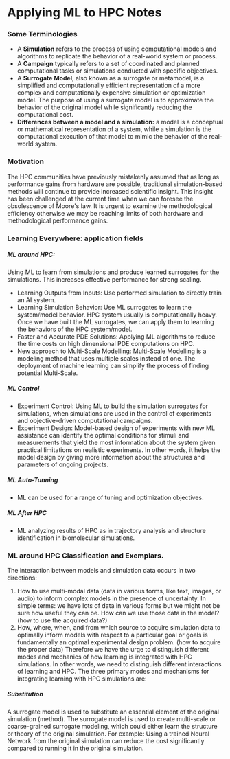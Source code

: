 # Applying ML to HPC Notes

### Some Terminologies
* A __Simulation__ refers to the process of using computational models and algorithms to replicate the behavior of a real-world system or process.
* A __Campaign__ typically refers to a set of coordinated and planned computational tasks or simulations conducted with specific objectives.
* A __Surrogate Model__, also known as a surrogate or metamodel, is a simplified and computationally efficient representation of a more complex and computationally expensive simulation or optimization model. The purpose of using a surrogate model is to approximate the behavior of the original model while significantly reducing the computational cost.
* __Differences between a model and a simulation:__ a model is a conceptual or mathematical representation of a system, while a simulation is the computational execution of that model to mimic the behavior of the real-world system.

### Motivation
The HPC communities have previously mistakenly assumed that as long as performance gains from hardware are possible, traditional simulation-based methods will continue to provide increased scientific insight. This insight has been challenged at the current time when we can foresee the obsolescence of Moore's law. It is urgent to examine the methodological efficiency otherwise we may be reaching limits of both hardware and methodological performance gains.
### Learning Everywhere: application fields

##### ML around HPC:
Using ML to learn from simulations and produce learned surrogates for the simulations. This increases effective performance for strong scaling.
* Learning Outputs from Inputs: Use performed simulation to directly train an AI system.
* Learning Simulation Behavior: Use ML surrogates to learn the system/model behavior. HPC system usually is computationally heavy. Once we have built the ML surrogates, we can apply them to learning the behaviors of the HPC system/model.
* Faster and Accurate PDE Solutions: Applying ML algorithms to reduce the time costs on high dimensional PDE computations on HPC.
* New approach to Multi-Scale Modelling: Multi-Scale Modelling is a modeling method that uses multiple scales instead of one. The deployment of machine learning can simplify the process of finding potential Multi-Scale.
##### ML Control
* Experiment Control: Using ML to build the simulation surrogates for simulations, when simulations are used in the control of experiments and objective-driven computational campaigns.
* Experiment Design: Model-based design of experiments with new ML assistance can identify the optimal conditions for stimuli and measurements that yield the most information about the system given practical limitations on realistic experiments. In other words, it helps the model design by giving more information about the structures and parameters of ongoing projects.
##### ML Auto-Tunning
* ML can be used for a range of tuning and optimization objectives.
##### ML After HPC
* ML analyzing results of HPC as in trajectory analysis and structure identification in biomolecular simulations.
### ML around HPC Classification and Exemplars.
The interaction between models and simulation data occurs in two directions: 
1) How to use multi-modal data (data in various forms, like text, images, or audio) to inform complex models in the presence of uncertainty. In simple terms: we have lots of data in various forms but we might not be sure how useful they can be. How can we use those data in the model? (how to use the acquired data?)
2) How, where, when, and from which source to acquire simulation data to optimally inform models with respect to a particular goal or goals is fundamentally an optimal experimental design problem. (how to acquire the proper data)
Therefore we have the urge to distinguish different modes and mechanics of how learning is integrated with HPC simulations. In other words, we need to distinguish different interactions of learning and HPC. The three primary modes and mechanisms for integrating learning with HPC simulations are:
##### Substitution
A surrogate model is used to substitute an essential element of the original simulation (method). The surrogate model is used to create multi-scale or coarse-grained surrogate modeling, which could either learn the structure or theory of the original simulation. For example: Using a trained Neural Network from the original simulation can reduce the cost significantly compared to running it in the original simulation. 


